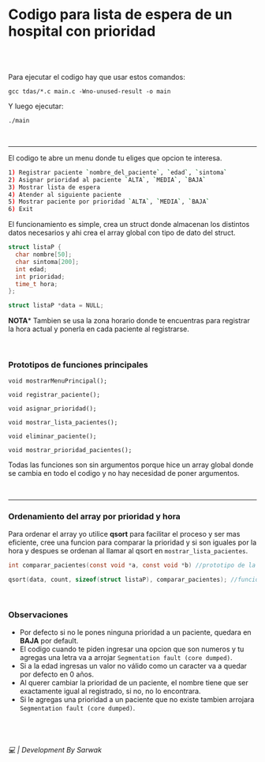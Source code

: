 # Codigo para lista de espera de un hospital con prioridad

<br>
<br>

Para ejecutar el codigo hay que usar estos comandos:
````console
gcc tdas/*.c main.c -Wno-unused-result -o main
````

Y luego ejecutar:
````console
./main
````

<br>

<hr>

El codigo te abre un menu donde tu eliges que opcion te interesa.

````bash
1) Registrar paciente `nombre_del_paciente`, `edad`, `sintoma`
2) Asignar prioridad al paciente `ALTA`, `MEDIA`, `BAJA`
3) Mostrar lista de espera
4) Atender al siguiente paciente
5) Mostrar paciente por prioridad `ALTA`, `MEDIA`, `BAJA`
6) Exit
````

El funcionamiento es simple, crea un struct donde almacenan los distintos datos necesarios y ahi crea el array global con tipo de dato del struct.

````c
struct listaP {
  char nombre[50];
  char sintoma[200];
  int edad;
  int prioridad;
  time_t hora;
};

struct listaP *data = NULL;
````

**NOTA*** Tambien se usa la zona horario donde te encuentras para registrar la hora actual y ponerla en cada paciente al registrarse.

<br>

### Prototipos de funciones principales


`void mostrarMenuPrincipal();`

`void registrar_paciente();`

`void asignar_prioridad();`

`void mostrar_lista_pacientes();`

`void eliminar_paciente();`

`void mostrar_prioridad_pacientes();`


Todas las funciones son sin argumentos porque hice un array global donde se cambia en todo el codigo y no hay necesidad de poner argumentos.

<br>

<hr>

### Ordenamiento del array por prioridad y hora

Para ordenar el array yo utilice **qsort** para facilitar el proceso y ser mas eficiente, cree una funcion para comparar la prioridad y si son iguales por la hora y despues se ordenan al llamar al qsort en `mostrar_lista_pacientes`.

````c
int comparar_pacientes(const void *a, const void *b) //prototipo de la funcion comparar
````
````c
qsort(data, count, sizeof(struct listaP), comparar_pacientes); //funcion qsort para ordenar de mayor a menor
````
<br>

### Observaciones
- Por defecto si no le pones ninguna prioridad a un paciente, quedara en **BAJA** por default.
- El codigo cuando te piden ingresar una opcion que son numeros y tu agregas una letra va a arrojar `Segmentation fault (core dumped)`.
- Si a la edad ingresas un valor no válido como un caracter va a quedar por defecto en 0 años.
- Al querer cambiar la prioridad de un paciente, el nombre tiene que ser exactamente igual al registrado, si no, no lo encontrara.
- Si le agregas una prioridad a un paciente que no existe tambien arrojara `Segmentation fault (core dumped)`.

<br>

<br>

###### 💻 | Development By Sarwak





